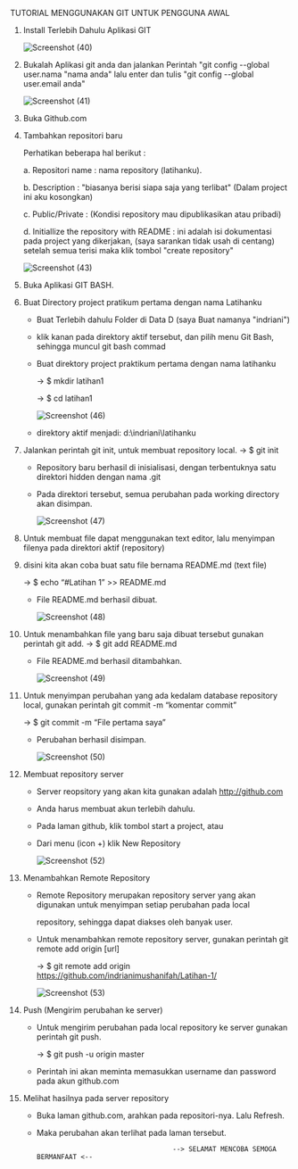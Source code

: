 TUTORIAL MENGGUNAKAN GIT UNTUK PENGGUNA AWAL
1. Install Terlebih Dahulu Aplikasi GIT



    ![Screenshot (40)](https://user-images.githubusercontent.com/53387786/67143933-0b99eb00-f29b-11e9-924e-042ea518962a.png)


2. Bukalah Aplikasi git anda dan jalankan Perintah "git config --global user.nama "nama anda" lalu enter dan tulis "git config --global user.email anda"


    ![Screenshot (41)](https://user-images.githubusercontent.com/53387786/67144075-d55d6b00-f29c-11e9-80ff-d3fff159bf93.png)

3. Buka Github.com 
4. Tambahkan repositori baru
    
    Perhatikan beberapa hal berikut :
    
    a. Repositori name : nama repository (latihanku).
    
    b. Description : "biasanya berisi siapa saja yang terlibat" (Dalam project ini aku kosongkan)
    
    c. Public/Private : (Kondisi repository mau dipublikasikan atau pribadi)
    
    d. Initiallize the repository with README : ini adalah isi dokumentasi pada project yang dikerjakan,
        (saya sarankan tidak usah di centang) setelah semua terisi maka klik tombol "create repository"
    
    
    
    ![Screenshot (43)](https://user-images.githubusercontent.com/53387786/67144243-ead39480-f29e-11e9-8056-955e3b9fa761.png)

 5. Buka Aplikasi GIT BASH.
 6. Buat Directory project pratikum pertama dengan nama Latihanku
    - Buat Terlebih dahulu Folder di Data D (saya Buat namanya "indriani")
    - klik kanan pada direktory aktif tersebut, dan pilih menu Git Bash, sehingga muncul git bash commad
    - Buat direktory project praktikum pertama dengan nama latihanku
    
      -> $ mkdir latihan1
      
      -> $ cd latihan1
      
      
      ![Screenshot (46)](https://user-images.githubusercontent.com/53387786/67144773-c8447a00-f2a4-11e9-8f20-c4a535f684ef.png)



    - direktory aktif menjadi: d:\indriani\latihanku

 7. Jalankan perintah git init, untuk membuat repository local.
      -> $ git init
    - Repository baru berhasil di inisialisasi, dengan terbentuknya satu direktori hidden dengan nama .git
    - Pada direktori tersebut, semua perubahan pada working directory akan disimpan.

      ![Screenshot (47)](https://user-images.githubusercontent.com/53387786/67144867-1312c180-f2a6-11e9-95ff-ba6e2ba2ca54.png)
      
      
  8. Untuk membuat file dapat menggunakan text editor, lalu menyimpan filenya pada direktori aktif (repository)
  
  9. disini kita akan coba buat satu file bernama README.md (text file)

        -> $ echo “#Latihan 1” >> README.md

     - File README.md berhasil dibuat.


        ![Screenshot (48)](https://user-images.githubusercontent.com/53387786/67145025-9b459680-f2a7-11e9-8a10-e98d90550acd.png)
  10. Untuk menambahkan file yang baru saja dibuat tersebut gunakan perintah git add.
        -> $ git add README.md
        
      - File README.md berhasil ditambahkan.
      
      
        ![Screenshot (49)](https://user-images.githubusercontent.com/53387786/67145115-b6fd6c80-f2a8-11e9-8fc4-74962802144f.png)
  11. Untuk menyimpan perubahan yang ada kedalam database repository local, gunakan perintah git commit -m “komentar commit”
       
       -> $ git commit -m “File pertama saya”

      - Perubahan berhasil disimpan.
            


        ![Screenshot (50)](https://user-images.githubusercontent.com/53387786/67145288-6f77e000-f2aa-11e9-9761-910611e02f38.png)

  12. Membuat repository server
  
      - Server reopsitory yang akan kita gunakan adalah http://github.com
  
      - Anda harus membuat akun terlebih dahulu. 
  
      - Pada laman github, klik tombol start a project, atau

      - Dari menu (icon +) klik New Repository
      
      

        ![Screenshot (52)](https://user-images.githubusercontent.com/53387786/67145503-3b052380-f2ac-11e9-85c4-2ecf7fbb1f19.png)
        
        
   13. Menambahkan Remote Repository
   
       - Remote Repository merupakan repository server yang akan digunakan untuk menyimpan setiap perubahan pada local 
       
          repository, sehingga dapat diakses oleh banyak user.
          
       - Untuk menambahkan remote repository server, gunakan perintah git remote add origin [url]
       
          -> $ git remote add origin https://github.com/indrianimushanifah/Latihan-1/

       
       
           ![Screenshot (53)](https://user-images.githubusercontent.com/53387786/67145680-6c322380-f2ad-11e9-9ae1-616bb4823066.png)
           
           
   14. Push (Mengirim perubahan ke server)
   
       - Untuk mengirim perubahan pada local repository ke server gunakan perintah git push.
       
         -> $ git push -u origin master

       - Perintah ini akan meminta memasukkan username dan password pada akun github.com
       
   15. Melihat hasilnya pada server repository
   
       - Buka laman github.com, arahkan pada repositori-nya. Lalu Refresh.
       
       - Maka perubahan akan terlihat pada laman tersebut.







                                               --> SELAMAT MENCOBA SEMOGA BERMANFAAT <--






